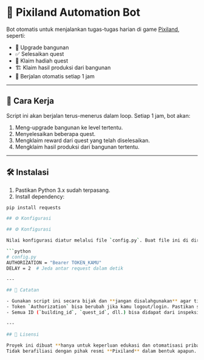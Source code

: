 # 🤖 Pixiland Automation Bot

Bot otomatis untuk menjalankan tugas-tugas harian di game [Pixiland](https://play.pixiland.app), seperti:

- 🔧 Upgrade bangunan  
- ✅ Selesaikan quest  
- 🎁 Klaim hadiah quest  
- 🏗️ Klaim hasil produksi dari bangunan  
- 🔄 Berjalan otomatis setiap 1 jam  

---

## 🧠 Cara Kerja

Script ini akan berjalan terus-menerus dalam loop. Setiap 1 jam, bot akan:

1. Meng-upgrade bangunan ke level tertentu.
2. Menyelesaikan beberapa quest.
3. Mengklaim reward dari quest yang telah diselesaikan.
4. Mengklaim hasil produksi dari bangunan tertentu.

---

## 🛠️ Instalasi

1. Pastikan Python 3.x sudah terpasang.
2. Install dependency:

```bash
pip install requests

## ⚙️ Konfigurasi

## ⚙️ Konfigurasi

Nilai konfigurasi diatur melalui file `config.py`. Buat file ini di direktori yang sama dengan script utama, lalu isi seperti berikut:

```python
# config.py
AUTHORIZATION = "Bearer TOKEN_KAMU"
DELAY = 2  # Jeda antar request dalam detik

---

## 📝 Catatan

- Gunakan script ini secara bijak dan **jangan disalahgunakan** agar tidak terkena banned.
- Token `Authorization` bisa berubah jika kamu logout/login. Pastikan selalu diperbarui jika script berhenti bekerja.
- Semua ID (`building_id`, `quest_id`, dll.) bisa didapat dari inspeksi jaringan (HAR file) saat kamu bermain manual di browser.

---

## 📄 Lisensi

Proyek ini dibuat **hanya untuk keperluan edukasi dan otomatisasi pribadi**.  
Tidak berafiliasi dengan pihak resmi **Pixiland** dalam bentuk apapun.
